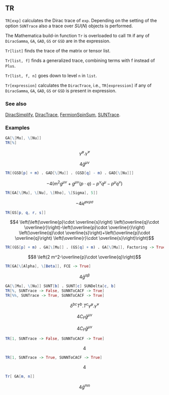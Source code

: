 ## TR

`TR[exp]` calculates the Dirac trace of `exp`. Depending on the setting of the option `SUNTrace` also a trace over $SU(N)$ objects is performed.

The Mathematica build-in function `Tr` is overloaded to call `TR` if any of `DiracGamma`, `GA`, `GAD`, `GS` or `GSD` are in the expression.

`Tr[list]` finds the trace of the matrix or tensor list.

`Tr[list, f]` finds a generalized trace, combining terms with f instead of `Plus`.

`Tr[list, f, n]` goes down to level `n` in `list`.

`Tr[expression]` calculates the `DiracTrace`, i.e., `TR[expression]` if any of `DiracGamma`, `GA`, `GAD`, `GS` or `GSD` is present in expression.

### See also

[DiracSimplify](DiracSimplify), [DiracTrace](DiracTrace), [FermionSpinSum](FermionSpinSum), [SUNTrace](SUNTrace).

### Examples

```mathematica
GA[\[Mu], \[Nu]]
TR[%]
```

$$\bar{\gamma }^{\mu }.\bar{\gamma }^{\nu }$$

$$4 \bar{g}^{\mu \nu }$$

```mathematica
TR[(GSD[p] + m) . GAD[\[Mu]] . (GSD[q] - m) . GAD[\[Nu]]]
```

$$-4 \left(m^2 g^{\mu \nu }+g^{\mu \nu } (p\cdot q)-p^{\nu } q^{\mu }-p^{\mu } q^{\nu }\right)$$

```mathematica
TR[GA[\[Mu], \[Nu], \[Rho], \[Sigma], 5]]
```

$$-4 i \bar{\epsilon }^{\mu \nu \rho \sigma }$$

```mathematica
TR[GS[p, q, r, s]]
```

$$4 \left(\left(\overline{p}\cdot \overline{s}\right) \left(\overline{q}\cdot \overline{r}\right)-\left(\overline{p}\cdot \overline{r}\right) \left(\overline{q}\cdot \overline{s}\right)+\left(\overline{p}\cdot \overline{q}\right) \left(\overline{r}\cdot \overline{s}\right)\right)$$

```mathematica
TR[(GS[p] + m) . GA[\[Mu]] . (GS[q] + m) . GA[\[Mu]], Factoring -> True]
```

$$8 \left(2 m^2-\overline{p}\cdot \overline{q}\right)$$

```mathematica
TR[GA[\[Alpha], \[Beta]], FCE -> True]
```

$$4 \bar{g}^{\alpha \beta }$$

```mathematica
GA[\[Mu], \[Nu]] SUNT[b] . SUNT[c] SUNDelta[c, b]
TR[%, SUNTrace -> False, SUNNToCACF -> True]
TR[%%, SUNTrace -> True, SUNNToCACF -> True]
```

$$\delta ^{bc} T^b.T^c \bar{\gamma }^{\mu }.\bar{\gamma }^{\nu }$$

$$4 C_F \bar{g}^{\mu \nu }$$

$$4 C_F \bar{g}^{\mu \nu }$$

```mathematica
TR[1, SUNTrace -> False, SUNNToCACF -> True]
```

$$4$$

```mathematica
TR[1, SUNTrace -> True, SUNNToCACF -> True]
```

$$4$$

```mathematica
Tr[ GA[m, n]]
```

$$4 \bar{g}^{mn}$$